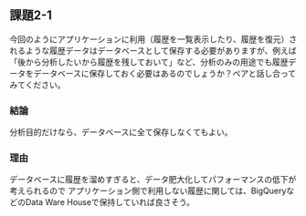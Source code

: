 ## 課題2-1

今回のようにアプリケーションに利用（履歴を一覧表示したり、履歴を復元）されるような履歴データはデータベースとして保存する必要がありますが、例えば「後から分析したいから履歴を残しておいて」など、分析のみの用途でも履歴データをデータベースに保存しておく必要はあるのでしょうか？ペアと話し合ってみてください。

### 結論

分析目的だけなら、データベースに全て保存しなくてもよい。

### 理由

データベースに履歴を溜めすぎると、データ肥大化してパフォーマンスの低下が考えられるので
アプリケーション側で利用しない履歴に関しては、BigQueryなどのData Ware Houseで保持していれば良さそう。
